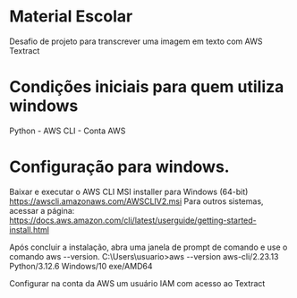 # Material Escolar
Desafio de projeto para transcrever uma imagem em texto com AWS Textract

# Condições iniciais para quem utiliza windows
Python - AWS CLI - Conta AWS

# Configuração para windows.
Baixar e executar o AWS CLI MSI installer para Windows (64-bit)
https://awscli.amazonaws.com/AWSCLIV2.msi
Para outros sistemas, acessar a página:
https://docs.aws.amazon.com/cli/latest/userguide/getting-started-install.html

Após concluir a instalação, abra uma janela de prompt de comando e use o comando aws --version. 
C:\Users\usuario>aws --version
aws-cli/2.23.13 Python/3.12.6 Windows/10 exe/AMD64

Configurar na conta da AWS um usuário IAM com acesso ao Textract
